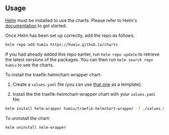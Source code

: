 ## Usage

[Helm](https://helm.sh) must be installed to use the charts. Please refer to
Helm's [documentation](https://helm.sh/docs) to get started.

Once Helm has been set up correctly, add the repo as follows:

```bash
helm repo add humiu https://humiu.github.io/charts
```

If you had already added this repo earlier, run `helm repo update` to retrieve
the latest versions of the packages. You can then run `helm search repo humiu` to see the charts.

To install the traefik-helmchart-wrapper chart:

1.  Create a `values.yaml` file (you can use [that one](charts/traefik-helmchart-wrapper/values.yaml) as a template).

2.  Install the the traefik-helmchart-wrapper chart with your `values.yaml` file:

```bash
helm install helm-wrapper humiu/traefik-helmchart-wrapper -f ./values.yaml
```

To uninstall the chart:

```bash
helm uninstall helm-wrapper
```
